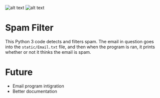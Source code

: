 ![alt text](https://img.shields.io/badge/license-Unlicense-green.svg "License: Unlicense")
![alt text](https://img.shields.io/badge/language-python-blue.svg "Language: Python")
# Spam Filter
This Python 3 code detects and filters spam. The email in question goes into the `static/Email.txt` file, and then when the program is ran, it prints whether or not it thinks the email is spam.
# Future
* Email program intigration
* Better documentation
